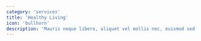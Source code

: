 ```yaml
---
category: 'services'
title: 'Healthy Living'
icon: 'bullhorn'
description: 'Mauris neque libero, aliquet vel mollis nec, euismod sed tellus. Mauris convallis dictum elit id volutpat.'
---
```

